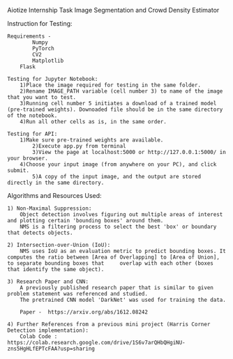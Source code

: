 Aiotize Internship Task
Image Segmentation and Crowd Density Estimator

Instruction for Testing:

	Requirements -
        	Numpy
        	PyTorch
        	CV2
        	Matplotlib
		Flask

	Testing for Jupyter Notebook:
		1)Place the image required for testing in the same folder.
    	2)Rename IMAGE_PATH variable (cell number 3) to name of the image that you want to test.
     	3)Running cell number 5 initiates a download of a trained model (pre-trained weights). Downoaded file should be in the same directory of the notebook.
    	4)Run all other cells as is, in the same order.

	Testing for API:
		1)Make sure pre-trained weights are available.
	    	2)Execute app.py from terminal
	    	3)View the page at localhost:5000 or http://127.0.0.1:5000/ in your browser.
		4)Choose your input image (from anywhere on your PC), and click submit.
	    	5)A copy of the input image, and the output are stored directly in the same directory.
    

Algorithms and Resources Used:
    
    1) Non-Maximal Suppression:
        Object detection involves figuring out multiple areas of interest and plotting certain 'bounding boxes' around them.
        NMS is a filtering process to select the best 'box' or boundary that detects objects.
	
    2) Intersection-over-Union (IoU):
        NMS uses IoU as an evaluation metric to predict bounding boxes. It computes the ratio between [Area of Overlapping] to [Area of Union], to separate bounding boxes that 	overlap with each other (boxes that identify the same object).

    3) Research Paper and CNN:
        A previously published research paper that is similar to given problem statement was referenced and studied.
        The pretrained CNN model 'DarkNet' was used for training the data.

        Paper -  https://arxiv.org/abs/1612.08242
        
    4) Further References from a previous mini project (Harris Corner Detection implementation):
        Colab Code : https://colab.research.google.com/drive/1S6v7arQHbQHgiNU-zns5HgHLfEPTcFAA?usp=sharing

        
